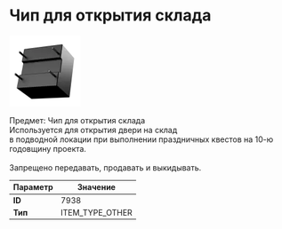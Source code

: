 # Чип для открытия склада

![Item Image](../img/7938.webp?raw=true)

Предмет: Чип для открытия склада<br>Используется для открытия двери на склад<br>в подводной локации при выполнении праздничных квестов на 10-ю годовщину проекта.<br><br>Запрещено передавать, продавать и выкидывать.


| Параметр | Значение |
|----------|----------|
| **ID** | 7938 |
| **Тип** | ITEM_TYPE_OTHER |

